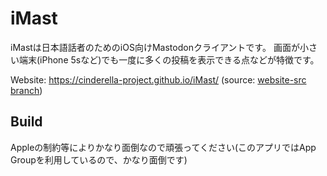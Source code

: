 # iMast

iMastは日本語話者のためのiOS向けMastodonクライアントです。
画面が小さい端末(iPhone 5sなど)でも一度に多くの投稿を表示できる点などが特徴です。

Website: <https://cinderella-project.github.io/iMast/> (source: [website-src branch](https://github.com/cinderella-project/iMast/tree/website-src))

## Build

Appleの制約等によりかなり面倒なので頑張ってください(このアプリではApp Groupを利用しているので、かなり面倒です)
